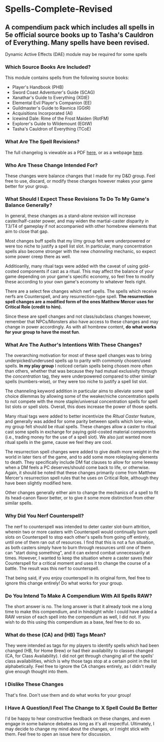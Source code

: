 # Spells-Complete-Revised

## A compendium pack which includes all spells in 5e official source books up to Tasha's Cauldron of Everything.  Many spells have been revised.

Dynamic Active Effects (DAE) module may be required for some spells

### Which Source Books Are Included?

This module contains spells from the following source books:
- Player's Handbook (PHB)
- Sword Coast Adventurer's Guide (SCAG)
- Xanathar's Guide to Everything (XGtE)
- Elemental Evil Player's Companion (EE)
- Guildmaster's Guide to Ravnica (GGtR)
- Acquisitions Incorporated (AI)
- Icewind Dale: Rime of the Frost Maiden (RotFM)
- Explorer's Guide to Wildemount (EGtW)
- Tasha's Cauldron of Everything (TCoE)

### What Are The Spell Revisions?

The full changelog is viewable as a PDF <a href="https://github.com/Enhander/Spells-Complete-Revised/blob/main/Spells%20Changelog%20v0.1.0.pdf">here</a>, or as a webpage <a href="https://homebrewery.naturalcrit.com/share/WvQGyVQPPkNg">here</a>.

### Who Are These Change Intended For?

These changes were balance changes that I made for my D&D group.  Feel free to use, discard, or modify these changes however makes your game better for your group.

### What Should I Expect These Revisions To Do To My Game's Balance Generally?

In general, these changes as a stand-alone revision will increase caster/half-caster power, and may widen the martial-caster disparity in T3/T4 of gameplay if not accompanied with other homebrew elements that aim to close that gap.  

Most changes buff spells that my I/my group felt were underpowered or were too niche to justify a spell list slot.  In particular, many concentration spells also become stronger with the new _channeling_ mechanic, so expect some power creep there as well.

Additioanlly, many ritual tags were added with the caveat of using gold-costed components if cast as a ritual.  This may affect the balance of your game depending on your game's specific economy, so feel free to modify these according to your own game's economy to whatever feels right.

There are a select few changes which nerf spells.  The spells which receive nerfs are Counterspell, and any resurrection-type spell.  **The resurrection spell changes are a modified form of the ones Matthew Mercer uses for Critical Role (credit to him).**

Since these are spell changes and not class/subclass changes however, remember that NPCs/Monsters also have access to these changes and may change in power accordingly.
As with all hombrew content, **do what works for your group to have the most fun**.

### What Are The Author's Intentions With These Changes?

The overarching motivation for most of these spell changes was to bring underpicked/underused spells up to parity with commonly chosen/used spells.  **In my play group** I noticed certain spells being chosen more often than others, whether that was because they had mutual exclusivity through the _concentration_ tag, they were underpowered compared to other similar spells (numbers-wise), or they were too niche to justify a spell list slot.

The channeling keyword addition in particular aims to alleviate some spell choice dilemmas by allowing some of the weaker/niche concentration spells to not compete with the more staple/universal concentration spells for spell list slots or spell slots.  Overall, this does increase the power of those spells.

Many ritual tags were added to better incentivize the _Ritual Caster_ feature, and generally was added for some parity between spells which lore-wise, my group felt should be ritual spells.  These changes allow a caster to ritual cast some spells in exchange for paying gold-costed material components (i.e., trading money for the use of a spell slot).  We also just wanted more ritual spells in the game, cause we feel they are cool.

The resurrection spell changes were added to give death more weight in the world in later tiers of the game, and to add some more roleplaying elements to death.  They specifically include DM fiat clauses to allow for some leeway when a DM feels a PC deserves/should come back to life, or otherwise.  Again, it should be noted that these changes primarily come from Matthew Mercer's resurrection spell rules that he uses on Critical Role, although they have been slightly modified here.

Other changes generally either aim to change the mechanics of a spell to fit its head-canon flavor better, or to give it some more distinction from other similar spells.

### Why Did You Nerf Counterspell?

The nerf to counterspell was intended to deter caster slot-burn attrition, wherein two or more casters with Counterspell would continually burn spell slots on Counterspell to stop each other's spells from going off entirely, until one of them ran out of resources.  I find that this is not a fun situation, as both casters simply have to burn through resources until one of them can "start doing something", and it can extend combat unnecessarily at times.  However, I wanted to keep the situation where a caster saves their Counterspell for a critical moment and uses it to change the course of a battle.  The result was this nerf to counterspell.

That being said, if you enjoy counterspell in its original form, feel free to ignore this change entirely!  Do what works for your group.

### Do You Intend To Make A Compendium With All Spells RAW?

The short answer is no.  The long answer is that it already took me a long time to make this compendium, and in hindsight while I could have added a RAW version of each spell into the compendium as well, I did not.  If you wish to do this using this compendium as a base, feel free to do so.

### What do these (CA) and (HB) Tags Mean?

They were intended as tags for my players to identify spells which had been changed (HB, for Home Brew) or had their availability to classes changed (CA, for Class Availability).  I did not get through changing all of the spells' class availabilities, which is why those tags stop at a certain point in the list alphabetically.  Feel free to ignore the CA changes entirely, as I didn't really give enough thought into them.

### I Dislike These Changes

That's fine.  Don't use them and do what works for your group!

### I Have A Question/I Feel The Change to X Spell Could Be Better

I'd be happy to hear constructive feedback on these changes, and even engage in some balance debates as long as it's all respectful.  Ultimately, I may decide to change my mind about the changes, or I might stick with them.  Feel free to open an issue here for discussion.
